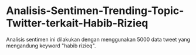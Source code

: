 # Analisis-Sentimen-Trending-Topic-Twitter-terkait-Habib-Rizieq
Analisis sentimen ini dilakukan dengan menggunakan 5000 data tweet yang mengandung keyword "habib rizieq".

